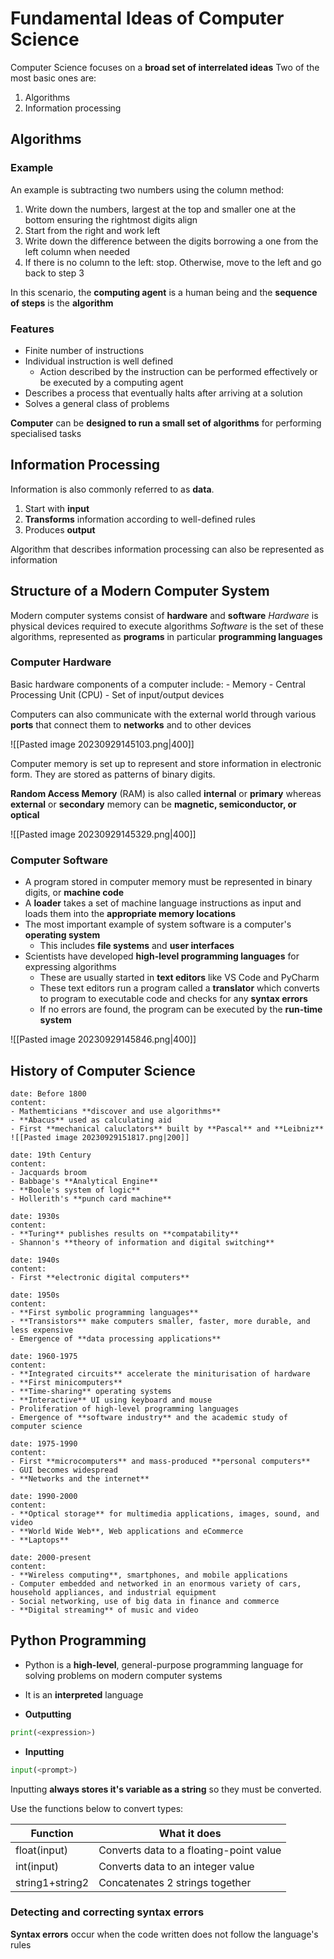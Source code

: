 # Fundamental Ideas of Computer Science
Computer Science focuses on a **broad set of interrelated ideas**
Two of the most basic ones are:
1. Algorithms
2. Information processing

## Algorithms
### Example
An example is subtracting two numbers using the column method:
1. Write down the numbers, largest at the top and smaller one at the bottom ensuring the rightmost digits align
2. Start from the right and work left
3. Write down the difference between the digits borrowing a one from the left column when needed
4. If there is no column to the left: stop. Otherwise, move to the left and go back to step 3

In this scenario, the **computing agent** is a human being and the **sequence of steps** is the **algorithm**

### Features
- Finite number of instructions
- Individual instruction is well defined
	- Action described by the instruction can be performed effectively or be executed by a computing agent
- Describes a process that eventually halts after arriving at a solution
- Solves a general class of problems

**Computer** can be **designed to run a small set of algorithms** for performing specialised tasks
## Information Processing
Information is also commonly referred to as **data**.

1. Start with **input**
2. **Transforms** information according to well-defined rules
3. Produces **output**

Algorithm that describes information processing can also be represented as information

## Structure of a Modern Computer System
Modern computer systems consist of **hardware** and **software**
*Hardware* is physical devices required to execute algorithms
*Software* is the set of these algorithms, represented as **programs** in particular **programming languages**
### Computer Hardware
Basic hardware components of a computer include:
	- Memory
	- Central Processing Unit (CPU)
	- Set of input/output devices

Computers can also communicate with the external world through various **ports** that connect them to **networks** and to other devices

![[Pasted image 20230929145103.png|400]]

Computer memory is set up to represent and store information in electronic form. They are stored as patterns of binary digits.

**Random Access Memory** (RAM) is also called **internal** or **primary** whereas **external** or **secondary** memory can be **magnetic, semiconductor, or optical**

![[Pasted image 20230929145329.png|400]]

### Computer Software
- A program stored in computer memory must be represented in binary digits, or **machine code**
- A **loader** takes a set of machine language instructions as input and loads them into the **appropriate memory locations**
- The most important example of system software is a computer's **operating system**
	- This includes **file systems** and **user interfaces**
- Scientists have developed **high-level programming languages** for expressing algorithms
	- These are usually started in **text editors** like VS Code and PyCharm
	- These text editors run a program called a **translator** which converts to program to executable code and checks for any **syntax errors**
	- If no errors are found, the program can be executed by the **run-time system**

![[Pasted image 20230929145846.png|400]]

## History of Computer Science
```timeline-labeled
date: Before 1800
content:
- Mathemticians **discover and use algorithms**
- **Abacus** used as calculating aid
- First **mechanical caluclators** built by **Pascal** and **Leibniz**
![[Pasted image 20230929151817.png|200]]

date: 19th Century
content:
- Jacquards broom
- Babbage's **Analytical Engine**
- **Boole's system of logic**
- Hollerith's **punch card machine**

date: 1930s
content:
- **Turing** publishes results on **compatability**
- Shannon's **theory of information and digital switching**

date: 1940s
content:
- First **electronic digital computers**

date: 1950s
content:
- **First symbolic programming languages**
- **Transistors** make computers smaller, faster, more durable, and less expensive
- Emergence of **data processing applications**

date: 1960-1975
content:
- **Integrated circuits** accelerate the miniturisation of hardware
- **First minicomputers**
- **Time-sharing** operating systems
- **Interactive** UI using keyboard and mouse
- Proliferation of high-level programming languages
- Emergence of **software industry** and the academic study of computer science

date: 1975-1990
content:
- First **microcomputers** and mass-produced **personal computers**
- GUI becomes widespread
- **Networks and the internet**

date: 1990-2000
content:
- **Optical storage** for multimedia applications, images, sound, and video
- **World Wide Web**, Web applications and eCommerce
- **Laptops**

date: 2000-present
content:
- **Wireless computing**, smartphones, and mobile applications
- Computer embedded and networked in an enormous variety of cars, household appliances, and industrial equipment
- Social networking, use of big data in finance and commerce
- **Digital streaming** of music and video
```

## Python Programming
- Python is a **high-level**, general-purpose programming language for solving problems on modern computer systems
- It is an **interpreted** language

- **Outputting**
```python
print(<expression>)
```

- **Inputting**
```python
input(<prompt>)
```

Inputting **always stores it's variable as a string** so they must be converted.

Use the functions below to convert types:

| Function          | What it does                            |
| ----------------- | --------------------------------------- |
| float(input)      | Converts data to a floating-point value |
| int(input)        | Converts data to an integer value       |
| string1+string2 | Concatenates 2 strings together         |

### Detecting and correcting syntax errors
**Syntax errors** occur when the code written does not follow the language's rules